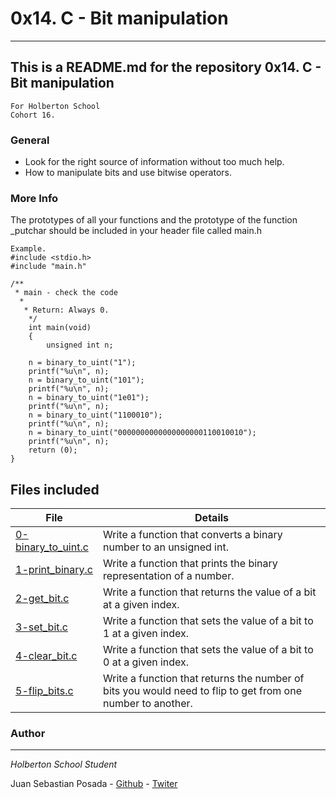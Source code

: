 # 0x14. C - Bit manipulation
***
## This is a README.md for the repository 0x14. C - Bit manipulation

```
For Holberton School
Cohort 16.
```

### General
* Look for the right source of information without too much help.
* How to manipulate bits and use bitwise operators.

### More Info
The prototypes of all your functions and the prototype of the function
_putchar should be included in your header file called main.h

```
Example.
#include <stdio.h>
#include "main.h"

/**
 * main - check the code
  *
   * Return: Always 0.
    */
    int main(void)
    {
        unsigned int n;

    n = binary_to_uint("1");
    printf("%u\n", n);
    n = binary_to_uint("101");
    printf("%u\n", n);
    n = binary_to_uint("1e01");
    printf("%u\n", n);
    n = binary_to_uint("1100010");
    printf("%u\n", n);
    n = binary_to_uint("0000000000000000000110010010");
    printf("%u\n", n);
    return (0);
}
```

## Files included

| File                 | Details                                    |
|--------------------- | ------------------------------------------ |
| [0-binary_to_uint.c](./a) | Write a function that converts a binary number to an unsigned int.  |
| [1-print_binary.c](./b)   | Write a function that prints the binary representation of a number. |
| [2-get_bit.c](.c)         | Write a function that returns the value of a bit at a given index.|
| [3-set_bit.c](./d)        | Write a function that sets the value of a bit to 1 at a given index. |
| [4-clear_bit.c](./e) | Write a function that sets the value of a bit to 0 at a given index. |
| [5-flip_bits.c](./f) | Write a function that returns the number of bits you would need to flip to get from one number to another. |

### Author
***
*Holberton School Student*

Juan Sebastian Posada  - [Github](https://github.com/Juansepo13) - [Twiter](https://twitter.com/@JuanSeb35904130)
